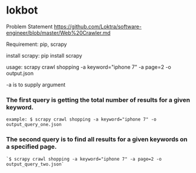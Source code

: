 # lokbot

Problem Statement
https://github.com/Loktra/software-engineer/blob/master/Web%20Crawler.md

Requirement: pip, scrapy

install scrapy: pip install scrapy

usage: scrapy crawl shopping -a keyword="iphone 7" -a page=2 -o output.json

-a is to supply argument
### The first query is getting the total number of results for a given keyword.
  `example: $ scrapy crawl shopping -a keyword="iphone 7" -o output_query_one.json`
 
### The second query is to find all results for a given keywords on a specified page.
    `$ scrapy crawl shopping -a keyword="iphone 7" -a page=2 -o output_query_two.json`
